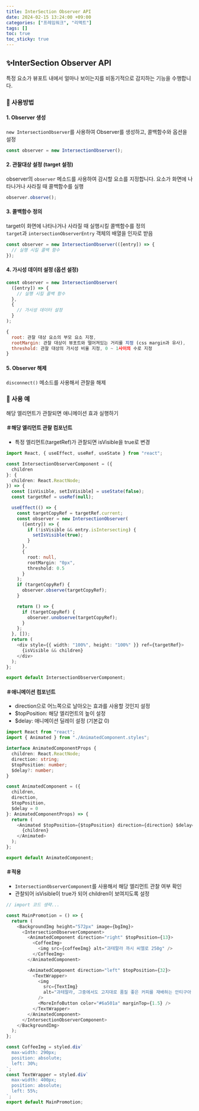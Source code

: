 ```yaml
---
title: InterSection Observer API
date: 2024-02-15 13:24:00 +09:00
categories: ["프레임워크", "리액트"]
tags: []
toc: true
toc_sticky: true
---
```


## ✨InterSection Observer API

특정 요소가 뷰포트 내에서 얼마나 보이는지를 비동기적으로 감지하는 기능을 수행합니다.

### 📘 사용방법

#### 1. Observer 생성

`new IntersectionObserver`를 사용하여 Observer를 생성하고, 콜백함수와 옵션을 설정

```js
const observer = new IntersectionObserver();
```

#### 2. 관찰대상 설정 (target 설정)

observer의 `observer` 메소드를 사용하여 감시할 요소를 지정합니다. 요소가 화면에 나타나거나 사라질 때 콜백함수를 실행

```js
observer.observe();
```

#### 3. 콜백함수 정의

target이 화면에 나타나거나 사라질 때 실행시킬 콜백함수를 정의  
`target`과 `intersectionObserverEntry` 객체의 배열을 인자로 받음

```js
const observer = new IntersectionObserver(([entry]) => {
  // 실행 시킬 콜백 함수
});
```

#### 4. 가시성 데이터 설정 (옵션 설정)

```js
const observer = new IntersectionObserver(
  ([entry]) => {
    // 실행 시킬 콜백 함수
  },
  {
    // 가시성 데이터 설정
  }
);
```

```js
{
  root: 관찰 대상 요소의 부모 요소 지정,
  rootMargin: 관찰 대상이 뷰포트와 떨어져있는 거리를 지정 (css margin과 유사),
  threshold: 관찰 대상의 가시성 비율 지정, 0 ~ 1사이의 수로 지정
}
```

#### 5. Observer 해제

`disconnect()` 메소드를 사용해서 관찰을 해제

### 📘 사용 예

해당 엘리먼트가 관찰되면 애니메이션 효과 실행하기

#### ＃해당 엘리먼트 관찰 컴포넌트

- 특정 엘리먼트(targetRef)가 관찰되면 isVisible을 true로 변경

```ts
import React, { useEffect, useRef, useState } from "react";

const IntersectionObserverComponent = ({
  children
}: {
  children: React.ReactNode;
}) => {
  const [isVisible, setIsVisible] = useState(false);
  const targetRef = useRef(null);

  useEffect(() => {
    const targetCopyRef = targetRef.current;
    const observer = new IntersectionObserver(
      ([entry]) => {
        if (!isVisible && entry.isIntersecting) {
          setIsVisible(true);
        }
      },
      {
        root: null,
        rootMargin: "0px",
        threshold: 0.5
      }
    );
    if (targetCopyRef) {
      observer.observe(targetCopyRef);
    }

    return () => {
      if (targetCopyRef) {
        observer.unobserve(targetCopyRef);
      }
    };
  }, []);
  return (
    <div style={{ width: "100%", height: "100%" }} ref={targetRef}>
      {isVisible && children}
    </div>
  );
};

export default IntersectionObserverComponent;
```

#### ＃애니메이션 컴포넌트

- direction으로 어느쪽으로 날아오는 효과를 사용할 것인지 설정
- $topPosition: 해당 엘리먼트의 높이 설정
- $delay: 애니메이션 딜레이 설정 (기본값 0)

```ts
import React from "react";
import { Animated } from "./AnimatedComponent.styles";

interface AnimatedComponentProps {
  children: React.ReactNode;
  direction: string;
  $topPosition: number;
  $delay?: number;
}

const AnimatedComponent = ({
  children,
  direction,
  $topPosition,
  $delay = 0
}: AnimatedComponentProps) => {
  return (
    <Animated $topPosition={$topPosition} direction={direction} $delay={$delay}>
      {children}
    </Animated>
  );
};

export default AnimatedComponent;
```

#### ＃적용

- `IntersectionObserverComponent`를 사용해서 해당 엘리먼트 관찰 여부 확인
- 관찰되어 isVisible이 true가 되어 children이 보여지도록 설정

```ts
// import 코드 생략...

const MainPromotion = () => {
  return (
    <BackgroundImg height="572px" image={bgImg}>
      <IntersectionObserverComponent>
        <AnimatedComponent direction="right" $topPosition={13}>
          <CoffeeImg>
            <img src={coffeeImg} alt="과테말라 까시 씨엘로 250g" />
          </CoffeeImg>
        </AnimatedComponent>

        <AnimatedComponent direction="left" $topPosition={32}>
          <TextWrapper>
            <img
              src={TextImg}
              alt="과테말라, 그중에서도 고지대로 품질 좋은 커피를 재배하는 안티구아 벨리에서 자라난 우아한 꽃향기 가득한 원두를 소개합니다."
            />
            <MoreInfoButton color="#6a501a" marginTop={1.5} />
          </TextWrapper>
        </AnimatedComponent>
      </IntersectionObserverComponent>
    </BackgroundImg>
  );
};

const CoffeeImg = styled.div`
  max-width: 290px;
  position: absolute;
  left: 30%;
`;
const TextWrapper = styled.div`
  max-width: 400px;
  position: absolute;
  left: 55%;
`;
export default MainPromotion;
```
